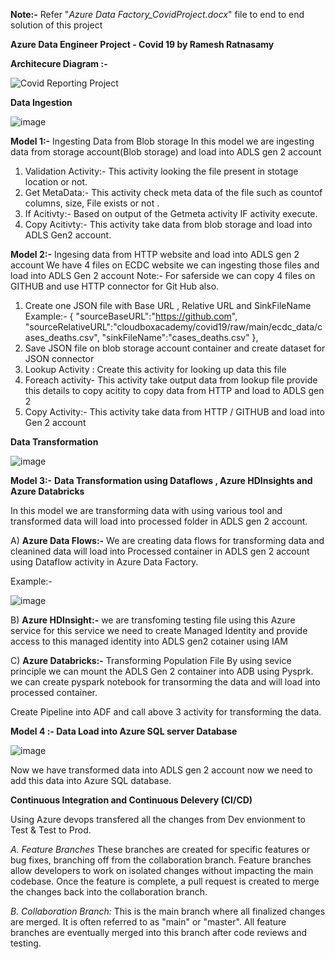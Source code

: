 **Note:-** Refer "*Azure Data Factory_CovidProject.docx*" file to end to end solution of this project 


****Azure Data Engineer Project - Covid 19 by Ramesh Ratnasamy****

**Architecure Diagram :-**

![Covid Reporting Project](https://github.com/user-attachments/assets/06bd2707-787a-4255-a748-db0b4369fb19)

**Data Ingestion**

![image](https://github.com/user-attachments/assets/adaac4cc-489a-42d8-ab59-231d809945e6)


**Model 1:-** Ingesting Data from Blob storage
	In this model we are ingesting data from  storage account(Blob storage) and load into ADLS gen 2 account
 
1)  Validation Activity:- This activity looking the file present in stotage location or not.
2)  Get MetaData:- This activity check meta data of the file such as countof columns, size, File exists or not .
3)  If Acitivty:- Based on output of the Getmeta activity IF activity execute.
4)  Copy Acitivty:- This activity take data from blob storage and load into ADLS Gen2 account.

**Model 2:-** Ingesing data from HTTP website and load into ADLS gen 2 account
We have 4 files on ECDC website we can ingesting those files and load into ADLS Gen 2 account
Note:- For saferside we can copy 4 files on GITHUB and use HTTP connector for Git Hub also.
1) Create one JSON file with Base URL , Relative URL and SinkFileName
  Example:-
      {
        "sourceBaseURL":"https://github.com",
        "sourceRelativeURL":"cloudboxacademy/covid19/raw/main/ecdc_data/cases_deaths.csv",
        "sinkFileName":"cases_deaths.csv"
        },
2)  Save JSON file on blob storage account container and create dataset for JSON connector
3)  Lookup Activity : Create this activity for looking up data this file
4)  Foreach activity- This activity take output data from lookup file provide this details to copy acitity to copy data from HTTP and load to ADLS gen 2 
5)  Copy Activity:- This activity take data from HTTP / GITHUB and load into Gen 2 account


 **Data Transformation**

![image](https://github.com/user-attachments/assets/37ed783f-dc48-464c-a325-69ef38a42661)

 
**Model 3:-** 	**Data Transformation using Dataflows , Azure HDInsights and Azure Databricks**
 
In this model we are transforming data with using various tool and transformed data will load into processed folder in ADLS gen 2 account.

A)	**Azure Data Flows:-** We are creating data flows for transforming data and cleanined data will load into Processed container in ADLS gen 2 account using Dataflow activity in Azure Data Factory.

Example:-

![image](https://github.com/user-attachments/assets/cc4660a1-fc93-4915-a6ba-98945e11893b)

B)	**Azure HDInsight:-** we are transfoming testing file using this Azure service 
	for this service we need to create Managed Identity and provide access to this managed identity into ADLS gen2 cotainer using IAM

C)	**Azure Databricks:-** Transforming Population File	
		By using sevice principle we can mount the ADLS Gen 2 container into ADB using Pysprk.
		we can create pyspark notebook for transorming the data and will load into processed container.

Create Pipeline into ADF and call above 3 activity for transforming the data.

 
 **Model 4 :- Data Load into Azure SQL server Database**

![image](https://github.com/user-attachments/assets/fce45dbe-f4e0-4b2d-9b3d-eda4010f9bdd)

Now we have transformed data into ADLS gen 2 account now we need to add this data into Azure SQL database.


**Continuous Integration and Continuous Delevery (CI/CD)**

Using Azure devops transfered all the changes from Dev envionment to Test & Test to Prod.

*A. Feature Branches*
These branches are created for specific features or bug fixes, branching off from the collaboration branch. Feature branches allow developers to work on isolated changes without impacting the main codebase. Once the feature is complete, a pull request is created to merge the changes back into the collaboration branch.

*B. Collaboration Branch:*
This is the main branch where all finalized changes are merged. It is often referred to as "main" or "master". All feature branches are eventually merged into this branch after code reviews and testing.

 
